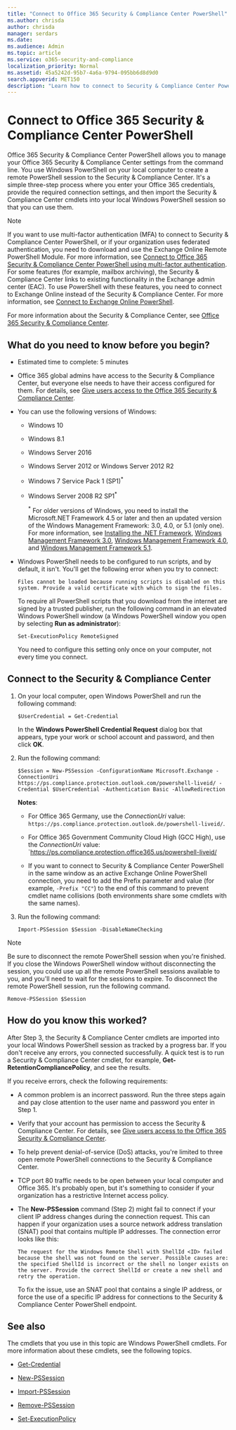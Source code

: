 ```yaml
---
title: "Connect to Office 365 Security & Compliance Center PowerShell"
ms.author: chrisda
author: chrisda
manager: serdars
ms.date: 
ms.audience: Admin
ms.topic: article
ms.service: o365-security-and-compliance
localization_priority: Normal
ms.assetid: 45a5242d-95b7-4a6a-9794-095bb6d8d9d0
search.appverid: MET150
description: "Learn how to connect to Security & Compliance Center PowerShell."
---
```


# Connect to Office 365 Security & Compliance Center PowerShell
Office 365 Security & Compliance Center PowerShell allows you to manage your Office 365 Security & Compliance Center settings from the command line. You use Windows PowerShell on your local computer to create a remote PowerShell session to the Security & Compliance Center. It's a simple three-step process where you enter your Office 365 credentials, provide the required connection settings, and then import the Security & Compliance Center cmdlets into your local Windows PowerShell session so that you can use them.

> [!NOTE]
> If you want to use multi-factor authentication (MFA) to connect to Security & Compliance Center PowerShell, or if your organization uses federated authentication, you need to download and use the Exchange Online Remote PowerShell Module. For more information, see [Connect to Office 365 Security & Compliance Center PowerShell using multi-factor authentication](mfa-connect-to-scc-powershell.md). For some features (for example, mailbox archiving), the Security & Compliance Center links to existing functionality in the Exchange admin center (EAC). To use PowerShell with these features, you need to connect to Exchange Online instead of the Security & Compliance Center. For more information, see [Connect to Exchange Online PowerShell](../../exchange-online/connect-to-exchange-online-powershell/connect-to-exchange-online-powershell.md). 

For more information about the Security & Compliance Center, see [Office 365 Security & Compliance Center](https://go.microsoft.com/fwlink/p/?LinkId=627054).

## What do you need to know before you begin?

- Estimated time to complete: 5 minutes

- Office 365 global admins have access to the Security & Compliance Center, but everyone else needs to have their access configured for them. For details, see [Give users access to the Office 365 Security & Compliance Center](https://go.microsoft.com/fwlink/p/?LinkId=627057).

- You can use the following versions of Windows:

  - Windows 10

  - Windows 8.1

  - Windows Server 2016

  - Windows Server 2012 or Windows Server 2012 R2

  - Windows 7 Service Pack 1 (SP1)<sup>*</sup>

  - Windows Server 2008 R2 SP1<sup>*</sup>

    <sup>*</sup> For older versions of Windows, you need to install the Microsoft.NET Framework 4.5 or later and then an updated version of the Windows Management Framework: 3.0, 4.0, or 5.1 (only one). For more information, see [Installing the .NET Framework](https://go.microsoft.com/fwlink/p/?LinkId=257868), [Windows Management Framework 3.0](https://go.microsoft.com/fwlink/p/?LinkId=272757), [Windows Management Framework 4.0](https://go.microsoft.com/fwlink/p/?LinkId=391344), and [Windows Management Framework 5.1](https://aka.ms/wmf5download).

- Windows PowerShell needs to be configured to run scripts, and by default, it isn't. You'll get the following error when you try to connect:

    `Files cannot be loaded because running scripts is disabled on this system. Provide a valid certificate with which to sign the files.`

    To require all PowerShell scripts that you download from the internet are signed by a trusted publisher, run the following command in an elevated Windows PowerShell window (a Windows PowerShell window you open by selecting **Run as administrator**):

    ```
    Set-ExecutionPolicy RemoteSigned
    ```

    You need to configure this setting only once on your computer, not every time you connect.

## Connect to the Security & Compliance Center

1. On your local computer, open Windows PowerShell and run the following command:

    ```
    $UserCredential = Get-Credential
    ```

    In the **Windows PowerShell Credential Request** dialog box that appears, type your work or school account and password, and then click **OK**.

2. Run the following command:

    ```
    $Session = New-PSSession -ConfigurationName Microsoft.Exchange -ConnectionUri https://ps.compliance.protection.outlook.com/powershell-liveid/ -Credential $UserCredential -Authentication Basic -AllowRedirection
    ```

    **Notes**:

    - For Office 365 Germany, use the _ConnectionUri_ value: `https://ps.compliance.protection.outlook.de/powershell-liveid/`.

    - For Office 365 Government Community Cloud High (GCC High), use the _ConnectionUri_ value: `https://ps.compliance.protection.office365.us/powershell-liveid/

    - If you want to connect to Security & Compliance Center PowerShell in the same window as an active Exchange Online PowerShell connection, you need to add the Prefix parameter and value (for example, `-Prefix "CC"`) to the end of this command to prevent cmdlet name collisions (both environments share some cmdlets with the same names).

3. Run the following command:

    ```
    Import-PSSession $Session -DisableNameChecking
    ```

> [!NOTE]
> Be sure to disconnect the remote PowerShell session when you're finished. If you close the Windows PowerShell window without disconnecting the session, you could use up all the remote PowerShell sessions available to you, and you'll need to wait for the sessions to expire. To disconnect the remote PowerShell session, run the following command. 

```
Remove-PSSession $Session
```

## How do you know this worked?

After Step 3, the Security & Compliance Center cmdlets are imported into your local Windows PowerShell session as tracked by a progress bar. If you don't receive any errors, you connected successfully. A quick test is to run a Security & Compliance Center cmdlet, for example, **Get-RetentionCompliancePolicy**, and see the results.

If you receive errors, check the following requirements:

- A common problem is an incorrect password. Run the three steps again and pay close attention to the user name and password you enter in Step 1.

- Verify that your account has permission to access the Security & Compliance Center. For details, see [Give users access to the Office 365 Security & Compliance Center](https://go.microsoft.com/fwlink/p/?LinkId=627057).

- To help prevent denial-of-service (DoS) attacks, you're limited to three open remote PowerShell connections to the Security & Compliance Center.

- TCP port 80 traffic needs to be open between your local computer and Office 365. It's probably open, but it's something to consider if your organization has a restrictive Internet access policy.

- The **New-PSSession** command (Step 2) might fail to connect if your client IP address changes during the connection request. This can happen if your organization uses a source network address translation (SNAT) pool that contains multiple IP addresses. The connection error looks like this:

    `The request for the Windows Remote Shell with ShellId <ID> failed because the shell was not found on the server. Possible causes are: the specified ShellId is incorrect or the shell no longer exists on the server. Provide the correct ShellId or create a new shell and retry the operation.`

    To fix the issue, use an SNAT pool that contains a single IP address, or force the use of a specific IP address for connections to the Security & Compliance Center PowerShell endpoint.
 
## See also

The cmdlets that you use in this topic are Windows PowerShell cmdlets. For more information about these cmdlets, see the following topics.

- [Get-Credential](https://go.microsoft.com/fwlink/p/?LinkId=389618)

- [New-PSSession](https://go.microsoft.com/fwlink/p/?LinkId=389621)

- [Import-PSSession](https://go.microsoft.com/fwlink/p/?LinkId=389619)

- [Remove-PSSession](https://go.microsoft.com/fwlink/p/?LinkId=389620)

- [Set-ExecutionPolicy](https://go.microsoft.com/fwlink/p/?LinkId=389623)
